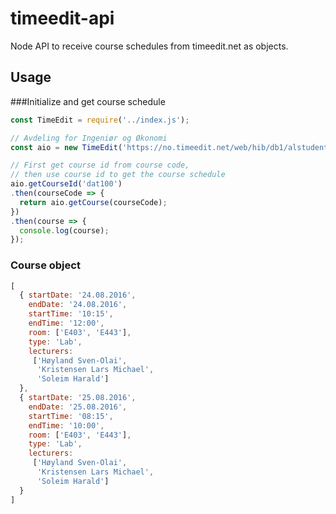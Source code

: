 # timeedit-api
Node API to receive course schedules from timeedit.net as objects.

## Usage
###Initialize and get course schedule
```javascript
const TimeEdit = require('../index.js');

// Avdeling for Ingeniør og Økonomi
const aio = new TimeEdit('https://no.timeedit.net/web/hib/db1/alstudent/');

// First get course id from course code,
// then use course id to get the course schedule
aio.getCourseId('dat100')
.then(courseCode => {
  return aio.getCourse(courseCode);
})
.then(course => {
  console.log(course);
});
```

### Course object
```javascript
[
  { startDate: '24.08.2016',
    endDate: '24.08.2016',
    startTime: '10:15',
    endTime: '12:00',
    room: ['E403', 'E443'],
    type: 'Lab',
    lecturers: 
     ['Høyland Sven-Olai',
      'Kristensen Lars Michael',
      'Soleim Harald']
  },
  { startDate: '25.08.2016',
    endDate: '25.08.2016',
    startTime: '08:15',
    endTime: '10:00',
    room: ['E403', 'E443'],
    type: 'Lab',
    lecturers: 
     ['Høyland Sven-Olai',
      'Kristensen Lars Michael',
      'Soleim Harald']
  }
]
```
